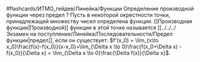 #flashcards/ИТМО_гейдев/Линейка/Функции
Определение производной функции через предел
?
Пусть в некоторой окрестности точки, принадлежащей множеству чисел определена функция. [[Производная функции|Производной]] функции в этой точке называется [[../../../Экзамен на поступление/Линейка/Последовательности/Предел функции|предел]], если он существует: $f'(x_0) = \lim_{x\to x_0}\frac{f(x)-f(x_0)}{x-x_0}=\lim_{\Delta x \to 0}\frac{f(x_0+\Delta x) - f(x_0)}{\Delta x} = \lim_{\Delta x \to 0}\frac{\Delta f(x)}{\Delta x}$.

